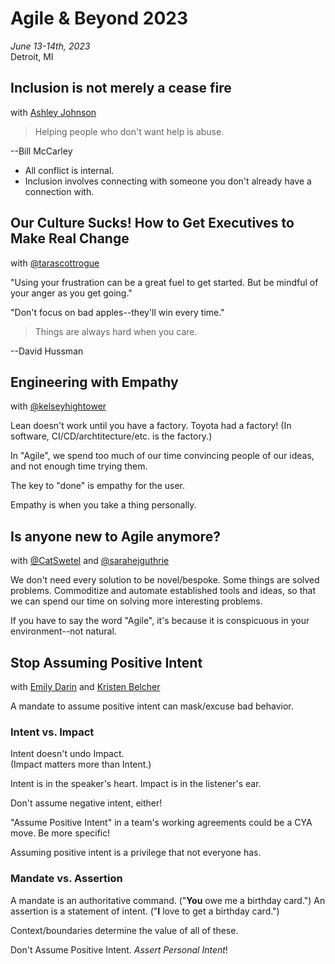 # Agile & Beyond 2023

*June 13-14th, 2023*  
Detroit, MI

## Inclusion is not merely a cease fire

with [Ashley Johnson](https://www.industriallogic.com/people/ashley/)

> Helping people who don't want help is abuse. 

--Bill McCarley

+ All conflict is internal.
+ Inclusion involves connecting with someone you don't already have a connection with.

## Our Culture Sucks! How to Get Executives to Make Real Change

with [@tarascottrogue](https://twitter.com/tarascottrogue)

"Using your frustration can be a great fuel to get started. But be mindful of your anger as you get going."

"Don't focus on bad apples--they'll win every time."

> Things are always hard when you care.

--David Hussman

## Engineering with Empathy

with [@kelseyhightower](https://twitter.com/kelseyhightower)

Lean doesn't work until you have a factory. Toyota had a factory! (In software, CI/CD/archtitecture/etc. is the factory.)

In "Agile", we spend too much of our time convincing people of our ideas, and not enough time trying them.

The key to "done" is empathy for the user. 

Empathy is when you take a thing personally.

## Is anyone new to Agile anymore?

with [@CatSwetel](https://twitter.com/CatSwetel)
and [@sarahejguthrie](https://twitter.com/sarahejguthrie)

We don't need every solution to be novel/bespoke. Some things are solved problems. Commoditize and automate established tools and ideas, so that we can spend our time on solving more interesting problems.

If you have to say the word "Agile", it's because it is conspicuous in your environment--not natural.

## Stop Assuming Positive Intent

with [Emily Darin](https://www.linkedin.com/in/emily-darin-hasty)
and [Kristen Belcher](https://www.linkedin.com/in/kristenbelcher)

A mandate to assume positive intent can mask/excuse bad behavior.

### Intent vs. Impact

Intent doesn't undo Impact.  
(Impact matters more than Intent.)

Intent is in the speaker's heart. Impact is in the listener's ear.

Don't assume negative intent, either!

"Assume Positive Intent" in a team's working agreements could be a CYA move. Be more specific!

Assuming positive intent is a privilege that not everyone has.

### Mandate vs. Assertion

A mandate is an authoritative command. ("**You** owe me a birthday card.")
An assertion is a statement of intent. ("**I** love to get a birthday card.")

Context/boundaries determine the value of all of these.

Don't Assume Positive Intent. *Assert Personal Intent*!
